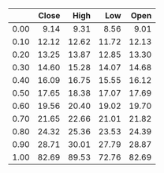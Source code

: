 |      |   Close |   High |   Low |   Open |
|-----:|--------:|-------:|------:|-------:|
| 0.00 |    9.14 |   9.31 |  8.56 |   9.01 |
| 0.10 |   12.12 |  12.62 | 11.72 |  12.13 |
| 0.20 |   13.25 |  13.87 | 12.85 |  13.30 |
| 0.30 |   14.60 |  15.28 | 14.07 |  14.68 |
| 0.40 |   16.09 |  16.75 | 15.55 |  16.12 |
| 0.50 |   17.65 |  18.38 | 17.07 |  17.69 |
| 0.60 |   19.56 |  20.40 | 19.02 |  19.70 |
| 0.70 |   21.65 |  22.66 | 21.01 |  21.82 |
| 0.80 |   24.32 |  25.36 | 23.53 |  24.39 |
| 0.90 |   28.71 |  30.01 | 27.79 |  28.87 |
| 1.00 |   82.69 |  89.53 | 72.76 |  82.69 |